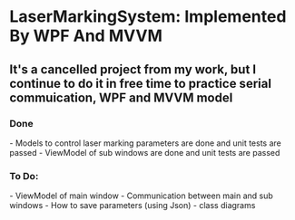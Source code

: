 # LaserMarkingSystem: Implemented By WPF And MVVM
 
 <h2>It's a cancelled project from my work, but I continue to do it in free time to practice serial commuication, WPF and MVVM model</h2>
 <h3>Done </h3> 
 - Models to control laser marking parameters are done and unit tests are passed
 - ViewModel of sub windows are done and unit tests are passed
 
 <h3>To Do:</h3>
 - ViewModel of main window
 - Communication between main and sub windows
 - How to save parameters (using Json)
 - class diagrams
 
 

